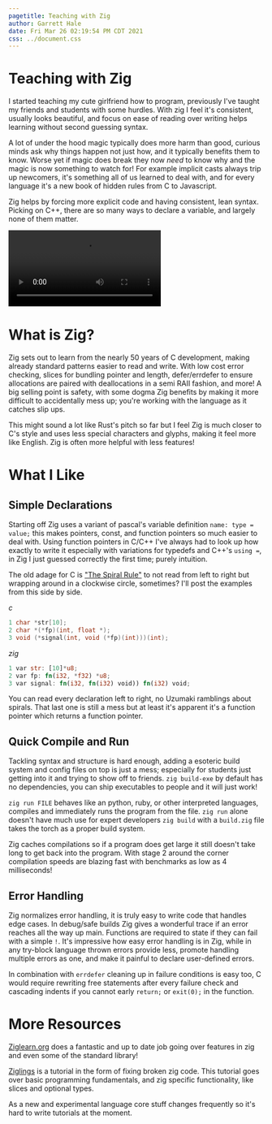 ```yaml
---
pagetitle: Teaching with Zig
author: Garrett Hale
date: Fri Mar 26 02:19:54 PM CDT 2021
css: ../document.css
---
```


Teaching with Zig
=================

I started teaching my cute girlfriend how to program, previously I've taught my
friends and students with some hurdles. With zig I feel it's consistent, usually
looks beautiful, and focus on ease of reading over writing helps learning
without second guessing syntax.

A lot of under the hood magic typically does more harm than good, curious minds
ask why things happen not just how, and it typically benefits them to know.
Worse yet if magic does break they now _need_ to know why and the magic is
now something to watch for! For example implicit casts always trip up newcomers,
it's something all of us learned to deal with, and for every language it's a new
book of hidden rules from C to Javascript.

Zig helps by forcing more explicit code and having consistent, lean syntax.
Picking on C++, there are so many ways to declare a variable, and largely none
of them matter.

![initialize meme haha](https://i.imgur.com/3wlxtI0.mp4)

What is Zig?
============

Zig sets out to learn from the nearly 50 years of C development, making already
standard patterns easier to read and write. With low cost error checking, slices
for bundling pointer and length, defer/errdefer to ensure allocations are paired
with deallocations in a semi RAII fashion, and more! A big selling point is
safety, with some dogma Zig benefits by making it more difficult to accidentally
mess up; you're working with the language as it catches slip ups.

This might sound a lot like Rust's pitch so far but I feel Zig is much closer to
C's style and uses less special characters and glyphs, making it feel more like
English. Zig is often more helpful with less features!

What I Like
===========

Simple Declarations
-------------------

Starting off Zig uses a variant of pascal's variable definition `name: type =
value;` this makes pointers, const, and function pointers so much easier to deal
with. Using function pointers in C/C++ I've always had to look up how exactly to
write it especially with variations for typedefs and C++'s `using =`, in Zig I
just guessed correctly the first time; purely intuition.

The old adage for C is
["The Spiral Rule"](http://c-faq.com/decl/spiral.anderson.html) to not read from
left to right but wrapping around in a clockwise circle, sometimes? I'll post
the examples from this side by side.

*c*

```c
1 char *str[10];
2 char *(*fp)(int, float *);
3 void (*signal(int, void (*fp)(int)))(int);
```

*zig*

```rs
1 var str: [10]*u8;
2 var fp: fn(i32, *f32) *u8;
3 var signal: fn(i32, fn(i32) void)) fn(i32) void;
```
You can read every declaration left to right, no Uzumaki ramblings about
spirals. That last one is still a mess but at least it's apparent it's a
function pointer which returns a function pointer.

Quick Compile and Run
---------------------

Tackling syntax and structure is hard enough, adding a esoteric build system and
config files on top is just a mess; especially for students just getting into it
and trying to show off to friends. `zig build-exe` by default has no
dependencies, you can ship executables to people and it will just work!

`zig run FILE` behaves like an python, ruby, or other interpreted languages,
compiles and immediately runs the program from the file. `zig run` alone doesn't
have much use for expert developers `zig build` with a `build.zig` file takes
the torch as a proper build system.

Zig caches compilations so if a program does get large it still doesn't take
long to get back into the program. With stage 2 around the corner compilation
speeds are blazing fast with benchmarks as low as 4 milliseconds!

Error Handling
--------------

Zig normalizes error handling, it is truly easy to write code that handles edge
cases. In debug/safe builds Zig gives a wonderful trace if an error reaches all
the way up main. Functions are required to state if they can fail with a simple
`!`. It's impressive how easy error handling is in Zig, while in any try-block
language thrown errors provide less, promote handling multiple errors as one,
and make it painful to declare user-defined errors.

In combination with `errdefer` cleaning up in failure conditions is easy too,
C would require rewriting free statements after every failure check and
cascading indents if you cannot early `return;` or `exit(0);` in the function.

More Resources
==============

[Ziglearn.org](https://ziglearn.org/chapter-1/) does a fantastic and up to date
job going over features in zig and even some of the standard library!

[Ziglings](https://github.com/ratfactor/ziglings) is a tutorial in the form of
fixing broken zig code. This tutorial goes over basic programming fundamentals,
and zig specific functionality, like slices and optional types.

As a new and experimental language core stuff changes frequently so it's hard to
write tutorials at the moment.
